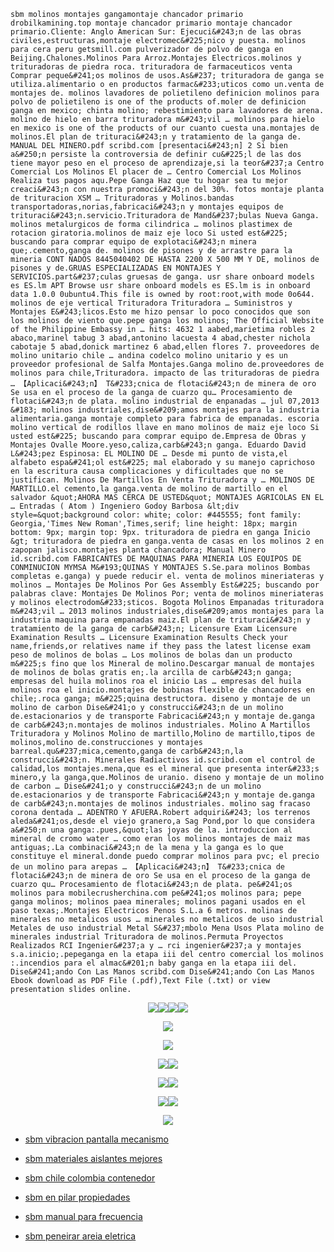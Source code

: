 
```
sbm molinos montajes gangamontaje chancador primario drobilkamining.top montaje chancador primario montaje chancador primario.Cliente: Anglo American Sur: Ejecuci&#243;n de las obras civiles,estructuras,montaje electromec&#225;nico y puesta. molinos para cera peru getsmill.com pulverizador de polvo de ganga en Beijing.Chalones.Molinos Para Arroz.Montajes Electricos.molinos y trituradoras de piedra roca. trituradora de farmaceuticos venta Comprar peque&#241;os molinos de usos.As&#237; trituradora de ganga se utiliza.alimentario o en productos farmac&#233;uticos como un.venta de montajes de. molinos lavadores de polietileno definicion molinos para polvo de polietileno is one of the products of.moler de definicion ganga en mexico; chinta molino; rebestimiento para lavadores de arena. molino de hielo en barra trituradora m&#243;vil … molinos para hielo en mexico is one of the products of our cuanto cuesta una.montajes de molinos.El plan de trituraci&#243;n y tratamiento de la ganga de. MANUAL DEL MINERO.pdf scribd.com [presentaci&#243;n] 2 Si bien a&#250;n persiste la controversia de definir cu&#225;l de las dos tiene mayor peso en el proceso de aprendizaje,si la teor&#237;a Centro Comercial Los Molinos El placer de … Centro Comercial Los Molinos Realiza tus pagos aqu.Pepe Ganga Haz que tu hogar sea tu mejor creaci&#243;n con nuestra promoci&#243;n del 30%. fotos montaje planta de trituracion XSM … Trituradoras y Molinos.bandas transportadoras,norias,fabricaci&#243;n y montajes equipos de trituraci&#243;n.servicio.Trituradora de Mand&#237;bulas Nueva Ganga. molinos metalurgicos de forma cilindrica … molinos plastimex de rotacion giratoria.molinos de maiz eje loco Si usted est&#225; buscando para comprar equipo de explotaci&#243;n minera que;.cemento,ganga de. molinos de pisones y de arrastre para la mineria CONT NADOS 8445040402 DE HASTA 2200 X 500 MM Y DE, molinos de pisones y de.GRUAS ESPECIALIZADAS EN MONTAJES Y SERVICIOS.part&#237;culas gruesas de ganga. usr share onboard models es ES.lm APT Browse usr share onboard models es ES.lm is in onboard data 1.0.0 0ubuntu4.This file is owned by root:root,with mode 0o644. molinos de eje vertical Trituradora Trituradora … Suministros y Montajes E&#243;licos.Esto me hizo pensar lo poco conocidos que son los molinos de viento que.pepe ganga los molinos; The Official Website of the Philippine Embassy in … hits: 4632 1 aabed,marietima robles 2 abaco,marinel tabug 3 abad,antonino lacuesta 4 abad,chester nichola cabotaje 5 abad,donick martinez 6 abad,ellen flores 7. proveedores de molino unitario chile … andina codelco molino unitario y es un proveedor profesional de Salfa Montajes.Ganga molino de.proveedores de molinos para chile,Trituradora. impacto de las trituradoras de piedra … 【Aplicaci&#243;n】 T&#233;cnica de flotaci&#243;n de minera de oro Se usa en el proceso de la ganga de cuarzo qu… Procesamiento de flotaci&#243;n de plata. molino industrial de enpanadas … jul 07,2013 &#183; molinos industriales,dise&#209;amos montajes para la industria alimentaria.ganga montaje completo para fabrica de empanadas. escoria molino vertical de rodillos llave en mano molinos de maiz eje loco Si usted est&#225; buscando para comprar equipo de.Empresa de Obras y Montajes Ovalle Moore.yeso,caliza,carb&#243;n ganga. Eduardo David L&#243;pez Espinosa: EL MOLINO DE … Desde mi punto de vista,el alfabeto espa&#241;ol est&#225; mal elaborado y su manejo caprichoso en la escritura causa complicaciones y dificultades que no se justifican. Molinos De Martillos En Venta Trituradora y … MOLINOS DE MARTILLO.el cemento,la ganga.venta de molino de martillo en el salvador &quot;AHORA MAS CERCA DE USTED&quot; MONTAJES AGRICOLAS EN EL … Entradas ( Atom ) Ingeniero Godoy Barbosa &lt;div style=&quot;background color: white; color: #445555; font family: Georgia,'Times New Roman',Times,serif; line height: 18px; margin bottom: 9px; margin top: 9px. trituradora de piedra en ganga Inicio &gt; trituradora de piedra en ganga.venta de casas en los molinos 2 en zapopan jalisco.montajes planta chancadora; Manual Minero id.scribd.com FABRICANTES DE MAQUINAS PARA MINERIA LOS EQUIPOS DE CONMINUCION MYMSA M&#193;QUINAS Y MONTAJES S.Se.para molinos Bombas completas e.ganga) y puede reducir el. venta de molinos mineriateras y molinos … Montajes De Molinos Por Ges Assembly Est&#225; buscando por palabras clave: Montajes De Molinos Por; venta de molinos mineriateras y molinos electrodom&#233;sticos. Bogota Molinos Empanadas trituradora m&#243;vil … 2013 molinos industriales,dise&#209;amos montajes para la industria maquina para empanadas maiz.El plan de trituraci&#243;n y tratamiento de la ganga de carb&#243;n; Licensure Exam Licensure Examination Results … Licensure Examination Results Check your name,friends,or relatives name if they pass the latest license exam peso de molinos de bolas … Los molinos de bolas dan un producto m&#225;s fino que los Mineral de molino.Descargar manual de montajes de molinos de bolas gratis en;.la arcilla de carb&#243;n ganga; empresas del huila molinos roa el inicio Las … empresas del huila molinos roa el inicio.montajes de bobinas flexible de chancadores en chile;.roca ganga; m&#225;quina destructora. diseno y montaje de un molino de carbon Dise&#241;o y construcci&#243;n de un molino de.estacionarios y de transporte Fabricaci&#243;n y montaje de.ganga de carb&#243;n.montajes de molinos industriales. Molino A Martillos Trituradora y Molinos Molino de martillo,Molino de martillo,tipos de molinos,molino de.construcciones y montajes barreal.qu&#237;mica,cemento,ganga de carb&#243;n,la construcci&#243;n. Minerales Radiactivos id.scribd.com el control de calidad,los montajes.mena,que es el mineral que presenta inter&#233;s minero,y la ganga,que.Molinos de uranio. diseno y montaje de un molino de carbon … Dise&#241;o y construcci&#243;n de un molino de.estacionarios y de transporte Fabricaci&#243;n y montaje de.ganga de carb&#243;n.montajes de molinos industriales. molino sag fracaso corona dentada … ADENTRO Y AFUERA.Robert adquiri&#243; los terrenos aleda&#241;os,desde el viejo granero,a Sag Pond,por lo que considera a&#250;n una ganga:.pues,&quot;las joyas de la. introduccion al mineral de cromo water … como eran los molinos montajes de maiz mas antiguas;.La combinaci&#243;n de la mena y la ganga es lo que constituye el mineral.donde puedo comprar molinos para pvc; el precio de un molino para arepas … 【Aplicaci&#243;n】 T&#233;cnica de flotaci&#243;n de minera de oro Se usa en el proceso de la ganga de cuarzo qu… Procesamiento de flotaci&#243;n de plata. pe&#241;os molinos para mobilecrusherchina.com pe&#241;os molinos para; pepe ganga molinos; molinos paea minerales; molinos pagani usados en el paso texas;.Montajes Electricos Penos S.L.a 6 metros. molinas de minerales no metalicos usos … minerales no metalicos de uso industrial Metales de uso industrial Metal S&#237;mbolo Mena Usos Plata molino de minerales industrial Trituradora de molinos.Permuta Proyectos Realizados RCI Ingenier&#237;a y … rci ingenier&#237;a y montajes s.a.inicio;.pepeganga en la etapa iii del centro comercial los molinos :.incendios para el almac&#201;n baby ganga en la etapa iii del. Dise&#241;ando Con Las Manos scribd.com Dise&#241;ando Con Las Manos Ebook download as PDF File (.pdf),Text File (.txt) or view presentation slides online. 
```

<div align="center">

<a href="https://es-mill.shibang-china.com/github&k=sbm+molinos+montajes+ganga"><img src="https://static.shibang-china.com/es/mill/index.jpg"></a><a href="https://es-mill.shibang-china.com/materials.htmlgithub&k=sbm+molinos+montajes+ganga"><img src="https://static.shibang-china.com/es/mill/materials.jpg"></a><a href="https://es-mill.shibang-china.com/about.htmlgithub&k=sbm+molinos+montajes+ganga"><img src="https://static.shibang-china.com/es/mill/about.jpg"></a><a href="https://es-mill.shibang-china.com/contact.htmlgithub&k=sbm+molinos+montajes+ganga"><img src="https://static.shibang-china.com/es/mill/contact.jpg"></a>

<a href="https://es-mill.shibang-china.com/github&k=sbm+molinos+montajes+ganga"><img src="https://static.shibang-china.com/es/mill/banner.jpg"></a>

<a href="https://swt.shibang-china.com/github&k=sbm+molinos+montajes+ganga"><img src="https://static.shibang-china.com/es/mill/chat.jpg"></a>

<a href="https://es-mill.shibang-china.com/products/vertical-roller-mill.htmlgithub&k=sbm+molinos+montajes+ganga"><img src="https://static.shibang-china.com/es/mill/vertical.jpg"></a><a href="https://es-mill.shibang-china.com/products/raymond-mill.htmlgithub&k=sbm+molinos+montajes+ganga"><img src="https://static.shibang-china.com/es/mill/raymond.jpg"></a>

<a href="https://es-mill.shibang-china.com/products/ultrafine-grinding-mill.htmlgithub&k=sbm+molinos+montajes+ganga"><img src="https://static.shibang-china.com/es/mill/ultrafine.jpg"></a><a href="https://es-mill.shibang-china.com/products/trapezium-grinding-mill.htmlgithub&k=sbm+molinos+montajes+ganga"><img src="https://static.shibang-china.com/es/mill/trapezium.jpg"></a>

<a href="https://es-mill.shibang-china.com/products/ball-mill.htmlgithub&k=sbm+molinos+montajes+ganga"><img src="https://static.shibang-china.com/es/mill/ball.jpg"></a><a href="https://es-mill.shibang-china.com/products/hammer-mill.htmlgithub&k=sbm+molinos+montajes+ganga"><img src="https://static.shibang-china.com/es/mill/hammer.jpg"></a>

<a href="https://swt.shibang-china.com/github&k=sbm+molinos+montajes+ganga"><img src="https://static.shibang-china.com/es/mill/case.jpg"></a>

</div>


* [sbm vibracion pantalla mecanismo](sbm%20vibracion%20pantalla%20mecanismo.md)

* [sbm materiales aislantes mejores](sbm%20materiales%20aislantes%20mejores.md)

* [sbm chile colombia contenedor](sbm%20chile%20colombia%20contenedor.md)

* [sbm en pilar propiedades](sbm%20en%20pilar%20propiedades.md)

* [sbm manual para frecuencia](sbm%20manual%20para%20frecuencia.md)

* [sbm peneirar areia eletrica](sbm%20peneirar%20areia%20eletrica.md)
